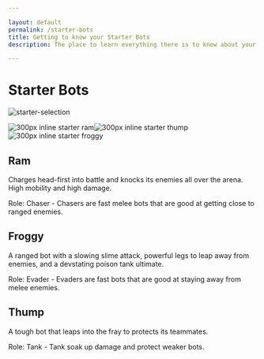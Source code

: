 ```yaml
---

layout: default
permalink: /starter-bots
title: Getting to know your Starter Bots
description: The place to learn everything there is to know about your starter bots, their pros and cons so that you can find and use in Botworld Adventure!

---
```



<div markdown="1" class=" ghcms ghcms-main">

# Starter Bots

![starter-selection](https://cdn.discordapp.com/attachments/923510071026155550/927866008197287956/starter-selection-min.png)

![300px inline starter ram](https://cdn.discordapp.com/attachments/923510071026155550/927866007933030440/starter-ram-min.png)![300px inline starter thump](https://cdn.discordapp.com/attachments/923510071026155550/927866007295524904/starter-thump-min.png)![300px inline starter froggy](https://cdn.discordapp.com/attachments/923510071026155550/927866007622672404/starter-froggy-min.png)

## Ram 
Charges head-first into battle and knocks its enemies all over the arena. High mobility and high damage.

Role: Chaser - Chasers are fast melee bots that are good at getting close to ranged enemies.

## Froggy
A ranged bot with a slowing slime attack, powerful legs to leap away from enemies, and a devstating poison tank ultimate.

Role: Evader - Evaders are fast bots that are good at staying away from melee enemies.

## Thump
A tough bot that leaps into the fray to protects its teammates.

Role: Tank - Tank soak up damage and protect weaker bots.


</div>
